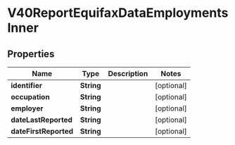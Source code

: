 

# V40ReportEquifaxDataEmploymentsInner


## Properties

| Name | Type | Description | Notes |
|------------ | ------------- | ------------- | -------------|
|**identifier** | **String** |  |  [optional] |
|**occupation** | **String** |  |  [optional] |
|**employer** | **String** |  |  [optional] |
|**dateLastReported** | **String** |  |  [optional] |
|**dateFirstReported** | **String** |  |  [optional] |



